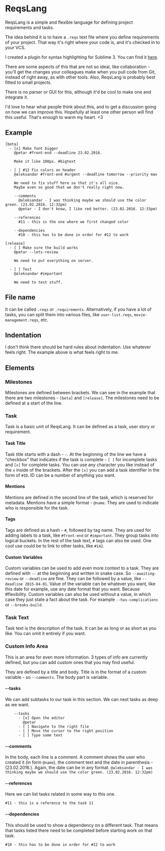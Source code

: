 # ReqsLang

ReqsLang is a simple and flexible language for defining project requirements and tasks.

The idea behind it is to have a `.reqs` text file where you define requirements of your project. That way it's right where your code is, and it's checked in to your VCS.

I created a plugin for syntax highlighting for Sublime 3. You can find it [here](https://github.com/petarslovic/sublime-reqs-language).

There are some aspects of this that are not so ideal, like collaboration - you'll get the changes your colleagues make when you pull code from Git, instead of right away, as with other tools. Also, ReqsLang is probably best fitted to small projects.

There is no parser or GUI for this, although it'd be cool to make one and integrate it.

I'd love to hear what people think about this, and to get a discussion going on how we can improve this. Hopefully at least one other person will find this useful. That's enough to warm my heart. <3

## Example

```
[beta]
  - [x] Make font bigger
    @petar #front-end --deadline 23.02.2016.

    Make it like 100px. #bigtext

  - [ ] #12 Fix colors on header
    @aleksandar #front-end #urgent --deadline tomorrow --priority max

    We need to fix stuff here so that it's all nice.
    Maybe even so good that we don't really right now.

    --comments
      @aleksandar - I was thinking maybe we should use the color green. (23.02.2016. 12:32pm)
      @petar - I don't know, I like red better. (23.02.2016. 12:33pm)

    --references
      #11 - this is the one where we first changed color

    --dependencies
      #10 - this has to be done in order for #12 to work

[release]
  - [ ] Make sure the build works
    @petar --lets-review

    We need to put everything on server.

  - [ ] Test
    @aleksandar #important

    We need to test stuff.
```

## File name

It can be called `.reqs` or `.requirements`. Alternatively, if you have a lot of tasks, you can split them into various files, like `user-list.reqs`, `movie-management.reqs`, etc.

## Indentation

I don't think there should be hard rules about indentation. Use whatever feels right. The example above is what feels right to me.

## Elements

### Milestones

Milestones are defined between brackets. We can see in the example that there are two milestones - `[beta]` and `[release]`. The milestones need to be defined at a start of the line.

### Task

Task is a basic unit of ReqsLang. It can be defined as a task, user story or requirement. 

#### Task Title

Task title starts with a dash - `-`. At the beginning of the line we have a "checkbox" that indicates if the task is complete - `[ ]` for incomplete tasks and `[x]` for complete tasks. You can use any character you like instead of the `x` inside of the brackets. After the `[x]` you can add a task identifier in the form of `#ID`. ID can be a number of anything you want.

#### Mentions

Mentions are defined in the second line of the task, which is reserved for metadata. Mentions have a simple format - `@name`. They are used to indicate who is responsible for the task.

#### Tags

Tags are defined as a hash - `#`, followed by tag name. They are used for adding labels to a task, like `#front-end` or `#important`. They group tasks into logical buckets. In the rest of the task text, `#` tags can also be used. One cool use could be to link to other tasks, like `#142`.

#### Custom Variables

Custom variables can be used to add even more context to a task. They are defined with `--` at the beginning and written in snake case. So `--awaiting-review` or `--deadline` are fine. They can be followed by a value, like `--deadline 2015-04-01`. Value of the variable can be whatever you want, like this date for example, use any date format that you want. Because #flexibility. Custom variables can also be used without a value, in which case they just state a fact about the task. For example `--has-complications` or `--breaks-build`.

### Task Text

Task text is the description of the task. It can be as long or as short as you like. You can omit it entirely if you want.

### Custom Info Area

This is an area for even more information. 3 types of info are currently defined, but you can add custom ones that you may find useful.

They are defined by a title and body. Title is in the format of a custom variable - so `--comments`. The body part is variable.

#### --tasks

We can add subtasks to our task in this section. We can nest tasks as deep as we want.

```
    --tasks
      - [x] Open the editor
        @petar
      - [ ] Navigate to the right file
      - [ ] Move the cursor to the right position
      - [ ] Type some text
```

#### --comments

In the body, each line is a comment. A comment shows the user who created it (in form `@name`), the comment text and the date in parenthesis - (23.02.2016.). Again, the date can be in any format.
`@aleksandar - I was thinking maybe we should use the color green. (23.02.2016. 12:32pm)`

#### --references

Here we can list tasks related in some way to this one.

`#11 - this is a reference to the task 11`

#### --dependencies

This should be used to show a dependency on a different task. That means that tasks listed there need to be completed before starting work on that task.

`#10 - this has to be done in order for #12 to work`